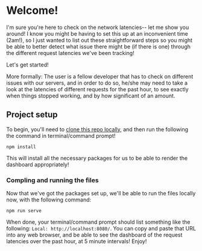 # Welcome!

I'm sure you're here to check on the network latencies-- let me show you around! I know you might be having to set this up at an inconvenient time (2am!), so I just wanted to list out these straightforward steps so you might be able to better detect what issue there might be (if there is one) through the different request latencies we've been tracking!

Let's get started!

More formally: The user is a fellow developer that has to check on different issues with our servers, and in order to do so, he/she may need to take a look at the latencies of different requests for the past hour, to see exactly when things stopped working, and by how significant of an amount.

## Project setup

To begin, you'll need to [clone this repo locally](https://help.github.com/en/articles/cloning-a-repository), and then run the following the command in terminal/command prompt!

```
npm install
```

This will install all the necessary packages for us to be able to render the dashboard appropriately!

### Compling and running the files

Now that we've got the packages set up, we'll be able to run the files locally now, with the following command:

```
npm run serve
```

When done, your terminal/command prompt should list something like the following: `Local: http://localhost:8080/`. You can copy and paste that URL into any web browser, and be able to see the dashboard of the request latencies over the past hour, at 5 minute intervals! Enjoy!
